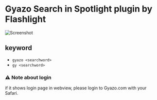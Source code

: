 # Gyazo Search in Spotlight plugin by Flashlight

![Screenshot](https://i.gyazo.com/9a8ffcd84835c1630088579565fb5150.png)

## keyword

- `gyazo <searchword>`
- `gy <searchword>`

### :warning: Note about login

if it shows login page in webview, please login to Gyazo.com with your Safari.
